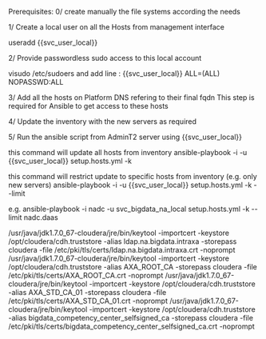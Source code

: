 Prerequisites:
0/ create manually the file systems according the needs


1/ Create a local user on all the Hosts from management interface

useradd {{svc_user_local}}
<get password from your team keepass>

2/ Provide passwordless sudo access to this local account

visudo /etc/sudoers and add line :
{{svc_user_local}} ALL=(ALL) NOPASSWD:ALL

3/ Add all the hosts on Platform DNS refering to their final fqdn 
This step is required for Ansible to get access to these hosts

4/ Update the inventory with the new servers as required

5/ Run the ansible script from AdminT2 server using {{svc_user_local}} 

this command will update all hosts from inventory
ansible-playbook -i <inventory> -u {{svc_user_local}} setup.hosts.yml -k


this command will restrict update to specific hosts from inventory (e.g. only new servers)
ansible-playbook -i <inventory> -u {{svc_user_local}} setup.hosts.yml -k --limit <fqdn or group>

e.g. ansible-playbook -i nadc -u svc_bigdata_na_local setup.hosts.yml -k --limit nadc.daas


/usr/java/jdk1.7.0_67-cloudera/jre/bin/keytool -importcert -keystore /opt/cloudera/cdh.truststore -alias ldap.na.bigdata.intraxa -storepass cloudera -file /etc/pki/tls/certs/ldap.na.bigdata.intraxa.crt -noprompt
/usr/java/jdk1.7.0_67-cloudera/jre/bin/keytool -importcert -keystore /opt/cloudera/cdh.truststore -alias AXA_ROOT_CA -storepass cloudera -file /etc/pki/tls/certs/AXA_ROOT_CA.crt -noprompt
/usr/java/jdk1.7.0_67-cloudera/jre/bin/keytool -importcert -keystore /opt/cloudera/cdh.truststore -alias AXA_STD_CA_01 -storepass cloudera -file /etc/pki/tls/certs/AXA_STD_CA_01.crt -noprompt
/usr/java/jdk1.7.0_67-cloudera/jre/bin/keytool -importcert -keystore /opt/cloudera/cdh.truststore -alias bigdata_competency_center_selfsigned_ca -storepass cloudera -file /etc/pki/tls/certs/bigdata_competency_center_selfsigned_ca.crt -noprompt
